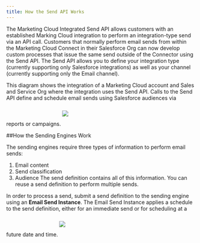 ```yaml
---
title: How the Send API Works
---
```


The Marketing Cloud Integrated Send API allows customers with an established Marking Cloud integration to perform an integration-type send via an API call. Customers that normally perform email sends from within the Marketing Cloud Connect in their Salesforce Org can now develop custom processes that issue the same send outside of the Connector using the Send API. The Send API allows you to define your integration type (currently supporting only Salesforce integrations) as well as your channel (currently supporting only the Email channel).

This diagram shows the integration of a Marketing Cloud account and Sales and Service Org where the integration uses the Send API. Calls to the Send API define and schedule email sends using Salesforce audiences via reports or campaigns.
    <img src="images/SFSendAPI.jpg" class="img-responsive" style="margin: 25px 0;" />

##How the Sending Engines Work

The sending engines require three types of information to perform email sends: 
1. Email content
2. Send classification
3. Audience
The send definition contains all of this information. You can reuse a send definition to perform multiple sends. 

In order to process a send, submit a send definition to the sending engine using an **Email Send Instance**. The Email Send Instance applies a schedule to the send definition, either for an immediate send or for scheduling at a future date and time.
    <img src="images/SFSendAPIDefinitionAndInstance.jpg" class="img-responsive" style="margin: 25px 0;" />

